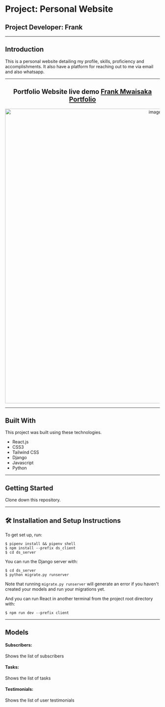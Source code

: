 # Project: Personal Website

## Project Developer: Frank

---

## Introduction 

This is a personal website detailing my profile, skills, proficiency and accomplishments. It also have a platform for reaching out to me via email and also whatsapp. 

---

<h2 align="center">
  Portfolio Website live demo
  <a href="https://frankm-me.onrender.com/" target="_blank">Frank Mwaisaka Portfolio</a>
</h2>
<div align="center">
  <img width="960" alt="image" src="https://user-images.githubusercontent.com/20383021/148535829-e697023d-cf9b-4873-b04c-ab33c465d085.png">
</div>

---

## Built With

This project was built using these technologies.

- React.js
- CSS3
- Tailwind CSS
- Django
- Javascript
- Python

---

## Getting Started

Clone down this repository.

---

## 🛠 Installation and Setup Instructions

To get set up, run:

```console
$ pipenv install && pipenv shell
$ npm install --prefix ds_client
$ cd ds_server
```
You can run the Django server with:

```console
$ cd ds_server
$ python migrate.py runserver
```

Note that running `migrate.py runserver` will generate an error if you haven't created
your models and run your migrations yet.

And you can run React in another terminal from the project root directory with:

```console
$ npm run dev --prefix client
```
---
## Models
#### Subscribers: 
Shows the list of subscribers

#### Tasks: 
Shows the list of tasks

#### Testimonials: 
Shows the list of user testimonials





